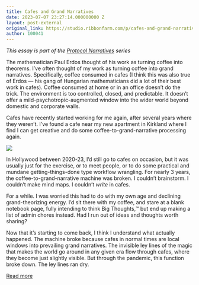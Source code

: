 ```yaml
---
title: Cafes and Grand Narratives
date: 2023-07-07 23:27:14.000000000 Z
layout: post-external
original_link: https://studio.ribbonfarm.com/p/cafes-and-grand-narratives
author: 100041
---
```


_This essay is part of the [Protocol Narratives](https://open.substack.com/pub/ribbonfarmstudio/p/protocol-narratives) series_

The mathematician Paul Erdos thought of his work as turning coffee into theorems. I’ve often thought of my work as turning coffee into grand narratives. Specifically, coffee consumed in cafes (I think this was also true of Erdos — his gang of Hungarian mathematicians did a lot of their best work in cafes). Coffee consumed at home or in an office doesn’t do the trick. The environment is too controlled, closed, and predictable. It doesn’t offer a mild-psychotropic-augmented window into the wider world beyond domestic and corporate walls.

Cafes have recently started working for me again, after several years where they weren’t. I’ve found a cafe near my new apartment in Kirkland where I find I can get creative and do some coffee-to-grand-narrative processing again.

[![](https://substackcdn.com/image/fetch/w_1456,c_limit,f_auto,q_auto:good,fl_progressive:steep/https%3A%2F%2Fsubstack-post-media.s3.amazonaws.com%2Fpublic%2Fimages%2F879cf836-f54f-4963-8ba0-9551f3670312_4032x3024.jpeg)](https://substackcdn.com/image/fetch/f_auto,q_auto:good,fl_progressive:steep/https%3A%2F%2Fsubstack-post-media.s3.amazonaws.com%2Fpublic%2Fimages%2F879cf836-f54f-4963-8ba0-9551f3670312_4032x3024.jpeg)

In Hollywood between 2020-23, I’d still go to cafes on occasion, but it was usually just for the exercise, or to meet people, or to do some practical and mundane getting-things-done type workflow wrangling. For nearly 3 years, the coffee-to-grand-narrative machine was broken. I couldn’t brainstorm. I couldn’t make mind maps. I couldn’t _write_ in cafes.

For a while. I was worried this had to do with my own age and declining grand-theorizing energy. I’d sit there with my coffee, and stare at a blank notebook page, fully intending to think Big Thoughts,™ but end up making a list of admin chores instead. Had I run out of ideas and thoughts worth sharing?

Now that it’s starting to come back, I think I understand what actually happened. The machine broke because cafes in normal times are local windows into prevailing grand narratives. The invisible ley lines of the magic that makes the world go around in any given era flow through cafes, where they become just slightly visible. But through the pandemic, this function broke down. The ley lines ran dry.

[Read more](https://studio.ribbonfarm.com/p/cafes-and-grand-narratives)

